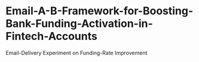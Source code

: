 # Email-A-B-Framework-for-Boosting-Bank-Funding-Activation-in-Fintech-Accounts
Email-Delivery Experiment on Funding-Rate Improvement
